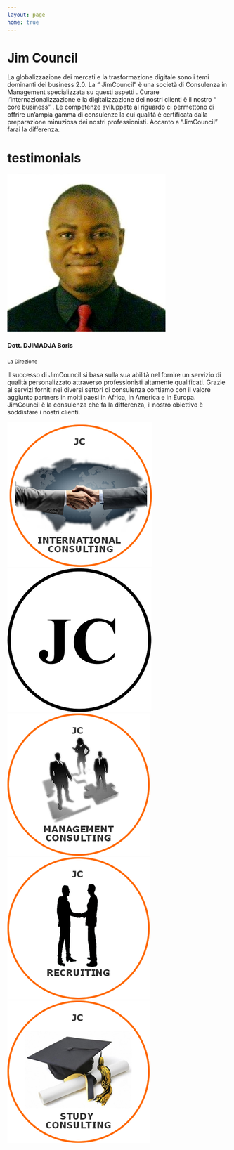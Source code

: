```yaml
---
layout: page
home: true
---
```

<div class="container">
    <div class="row">
        <div class="col-md-9 col-md-offset-2">
            <div class="about textcontent wow fadeInDown">
                <h1>Jim Council</h1>
                <p>La globalizzazione dei mercati e la trasformazione digitale sono i temi dominanti dei business 2.0. 
                La “ JimCouncil” è una società di Consulenza in Management specializzata su questi aspetti . 
                Curare l’internazionalizzazione e la digitalizzazione dei nostri clienti è il nostro “ core business” . 
                Le competenze sviluppate al riguardo ci permettono di offrire un’ampia gamma di consulenze la cui qualità è 
                certificata dalla preparazione minuziosa dei nostri professionisti. Accanto a “JimCouncil” farai la differenza.</p>
            </div>
        </div>
    </div>
</div>
<!--testimonials slide-->
<div class="testimonialfull">
    <div class="testimonialfull-overlay">
        <div class="container testimonialfull-data text-center wow fadeInDown">
            <h1><span>testimonials</span></h1>
            <div class="testimonialslider">
                <div>
                    <div class="section-md">
                        <div class="avtarshape">
                            <div class="losange">
                                <div class="los1"><img src="assets/img/avatar.jpg" alt="La Direzione"/></div>
                            </div>
                        </div>
                        <h4>Dott. DJIMADJA Boris</h4>
                        <p>
                            <small>La Direzione</small>
                        </p>
                        <p>
                           Il successo di JimCouncil 
                           si basa sulla sua abilità nel fornire un servizio
                           di qualità personalizzato attraverso professionisti altamente qualificati.
                           Grazie ai servizi forniti nei diversi settori di consulenza contiamo con il
                           valore aggiunto partners in molti paesi in Africa, in America e in Europa.
                           JimCouncil è la consulenza che fa la differenza, il nostro obiettivo è soddisfare i nostri clienti.
                        </p>
                    </div>
                </div>
            </div>
        </div>
    </div>
</div>
<!--clientslider-->
<div class="clientslidersection container wow fadeInDown">
    <div class="clientslider">
        <div class="imgoverflow"><img src="assets/img/slider/client-logo/int_cons_logo.png" alt="Client Logo"/></div>
        <div class="imgoverflow"><img src="assets/img/slider/client-logo/logo.png" alt="Client Logo"/></div>
        <div class="imgoverflow"><img src="assets/img/slider/client-logo/mana_logo.png" alt="Client Logo"/></div>
        <div class="imgoverflow"><img src="assets/img/slider/client-logo/recrut_logo.png" alt="Client Logo"/></div>
        <div class="imgoverflow"><img src="assets/img/slider/client-logo/studi_logo.png" alt="Client Logo"/></div>
    </div>
</div>
